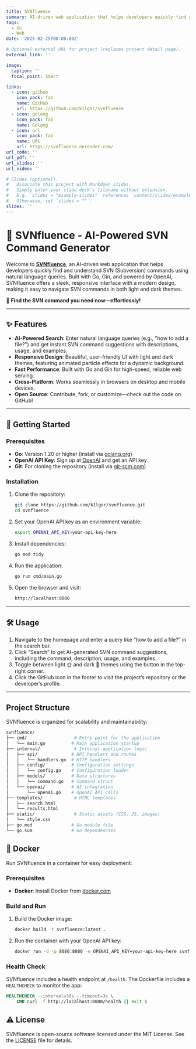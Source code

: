 ```yaml
---
title: SVNfluence
summary: AI-driven web application that helps developers quickly find and understand SVN (Subversion) commands using natural language queries.
tags:
  - Go
  - Web
date: '2025-02-25T00:00:00Z'

# Optional external URL for project (replaces project detail page).
external_link: ''

image:
  caption: ''
  focal_point: Smart

links:
  - icon: github
    icon_pack: fab
    name: GitHub
    url: https://github.com/k1lgor/svnfluence
  - icon: golang
    icon_pack: fab
    name: Golang
  - icon: url
    icon_pack: fab
    name: URL
    url: https://svnfluence.onrender.com/
url_code: ''
url_pdf: ''
url_slides: ''
url_video: ''

# Slides (optional).
#   Associate this project with Markdown slides.
#   Simply enter your slide deck's filename without extension.
#   E.g. `slides = "example-slides"` references `content/slides/example-slides.md`.
#   Otherwise, set `slides = ""`.
slides: ''
---
```


# 🚀 SVNfluence - AI-Powered SVN Command Generator

Welcome to [**SVNfluence**](https://svnfluence.onrender.com/), an AI-driven web application that helps developers quickly find and understand SVN (Subversion) commands using natural language queries. Built with Go, Gin, and powered by OpenAI, SVNfluence offers a sleek, responsive interface with a modern design, making it easy to navigate SVN commands in both light and dark themes.

🌟 **Find the SVN command you need now—effortlessly!**

---

## ✨ Features

- **AI-Powered Search**: Enter natural language queries (e.g., "how to add a file?") and get instant SVN command suggestions with descriptions, usage, and examples.
- **Responsive Design**: Beautiful, user-friendly UI with light and dark themes, featuring animated particle effects for a dynamic background.
- **Fast Performance**: Built with Go and Gin for high-speed, reliable web serving.
- **Cross-Platform**: Works seamlessly in browsers on desktop and mobile devices.
- **Open Source**: Contribute, fork, or customize—check out the code on GitHub!

---

## 🚀 Getting Started

### Prerequisites

- **Go**: Version 1.20 or higher (install via [golang.org](https://golang.org/dl/))
- **OpenAI API Key**: Sign up at [OpenAI](https://platform.openai.com/signup) and get an API key.
- **Git**: For cloning the repository (install via [git-scm.com](https://git-scm.com/downloads))

### Installation

1. Clone the repository:

    ```bash
    git clone https://github.com/k1lgor/svnfluence.git
    cd svnfluence
    ```

2. Set your OpenAI API key as an environment variable:

    ```bash
    export OPENAI_API_KEY=your-api-key-here
    ```

3. Install dependencies:

    ```bash
    go mod tidy
    ```

4. Run the application:

    ```bash
    go run cmd/main.go
    ```

5. Open the browser and visit:

    ```bash
    http://localhost:8080
    ```

---

## 🛠 Usage

1. Navigate to the homepage and enter a query like “how to add a file?” in the search bar.
2. Click “Search” to get AI-generated SVN command suggestions, including the command, description, usage, and examples.
3. Toggle between light 🌞 and dark 🌙 themes using the button in the top-right corner.
4. Click the GitHub icon in the footer to visit the project’s repository or the developer’s profile.

---

## Project Structure

SVNfluence is organized for scalability and maintainability:

```bash
svnfluence/
├── cmd/                  # Entry point for the application
│   └── main.go          # Main application startup
├── internal/             # Internal application logic
│   ├── api/             # API handlers and routes
│   │   └── handlers.go  # HTTP handlers
│   ├── config/          # Configuration settings
│   │   └── config.go    # Configuration loader
│   ├── models/          # Data structures
│   │   └── command.go   # Command struct
│   └── openai/          # AI integration
│       └── openai.go    # OpenAI API calls
├── templates/            # HTML templates
│   ├── search.html
│   └── results.html
├── static/               # Static assets (CSS, JS, images)
│   └── style.css
├── go.mod               # Go module file
└── go.sum               # Go dependencies
```

## 🐳 Docker

Run SVNfluence in a container for easy deployment:

### Prerequisites

- **Docker**: Install Docker from [docker.com](https://www.docker.com/get-started)

### Build and Run

1. Build the Docker image:

    ```bash
    docker build -t svnfluence:latest .
    ```

2. Run the container with your OpenAI API key:

    ```bash
    docker run -d -p 8080:8080 -e OPENAI_API_KEY=your-api-key-here svnfluence:latest
    ```

### Health Check

SVNfluence includes a health endpoint at `/health`. The Dockerfile includes a `HEALTHCHECK` to monitor the app:

```dockerfile
HEALTHCHECK --interval=30s --timeout=3s \
    CMD curl -f http://localhost:8080/health || exit 1
```

## ⚠️ License

SVNfluence is open-source software licensed under the MIT License. See the [LICENSE](LICENSE) file for details.

